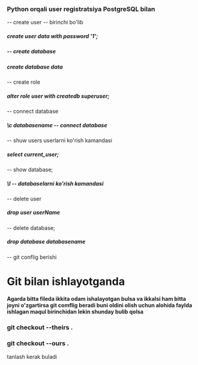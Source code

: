 ### Python orqali user registratsiya PostgreSQL bilan
-- create user
-- birinchi bo'lib 
<h5>create user data with password '1';<h5>

-- create database 
<h5>create database data</h5>

-- create role 
<h5>alter role user with createdb superuser;</h5>

-- connect database 
<h5>\c databasename -- connect database</h5>

-- shuw users userlarni ko'rish kamandasi
<h5>select current_user;</h5>

-- show database;
<h5>\l -- databaselarni ko'rish kamandasi</h5>

-- delete user
<h5>drop user userName</h5>

-- delete database;
<h5>drop database databasename</h5>

-- git conflig berishi
<h1>Git bilan ishlayotganda</h1>
<h4> 
Agarda bitta fileda ikkita odam ishalayotgan bulsa 
va ikkalsi ham bitta joyni o'zgartirsa git comflig beradi 
buni oldini olish uchun alohida faylda ishlagan maqul birinchidan 
lekin shunday bulib qolsa 
</h4>
<h3>git checkout --theirs .</h3>
<h3>git checkout --ours .</h3>
<p> tanlash kerak buladi </p>
